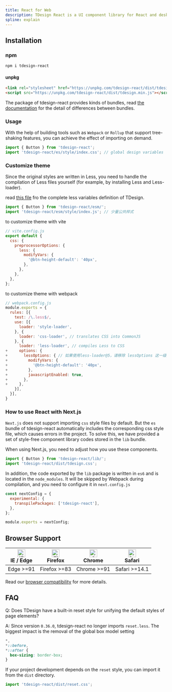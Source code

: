 ```yaml
---
title: React for Web
description: TDesign React is a UI component library for React and desktop application.
spline: explain
---
```


## Installation

### npm

```shell
npm i tdesign-react
```

#### unpkg

```html
<link rel="stylesheet" href="https://unpkg.com/tdesign-react/dist/tdesign.min.css" />
<script src="https://unpkg.com/tdesign-react/dist/tdesign.min.js"></script>
```

The package of tdesign-react provides kinds of bundles, read [the documentation](https://github.com/Tencent/tdesign/blob/main/docs/develop-install.md) for the detail of differences between bundles.

### Usage

With the help of building tools such as `Webpack` or `Rollup` that support tree-shaking features, you can achieve the effect of importing on demand.

```javascript
import { Button } from 'tdesign-react';
import 'tdesign-react/es/style/index.css'; // global design variables
```

### Customize theme

Since the original styles are written in Less, you need to handle the compilation of Less files yourself (for example, by installing Less and Less-loader).

read [this file](https://github.com/Tencent/tdesign-common/blob/main/style/web/_variables.less) fro the complete less variables definition of TDesign.

```javascript
import { Button } from 'tdesign-react/esm/';
import 'tdesign-react/esm/style/index.js'; // 少量公共样式
```

to customize theme with vite

```javascript
// vite.config.js
export default {
  css: {
    preprocessorOptions: {
      less: {
        modifyVars: {
          '@btn-height-default': '40px',
        },
      },
    },
  },
};
```

to customize theme with webpack

```javascript
// webpack.config.js
module.exports = {
  rules: [{
    test: /\.less$/,
    use: [{
      loader: 'style-loader',
    }, {
      loader: 'css-loader', // translates CSS into CommonJS
    }, {
      loader: 'less-loader', // compiles Less to CSS
+     options: {
+       lessOptions: { // 如果使用less-loader@5，请移除 lessOptions 这一级直接配置选项。
+         modifyVars: {
+           '@btn-height-default': '40px',
+         },
+         javascriptEnabled: true,
+       },
+     },
    }],
  }],
}
```

### How to use React with Next.js

`Next.js` does not support importing `css` style files by default. But the `es` bundle of tdesign-react automatically includes the corresponding css style file, which causes errors in the project. To solve this, we have provided a set of style-free component library codes stored in the `lib` bundle.

When using Next.js, you need to adjust how you use these components.

```js
import { Button } from 'tdesign-react/lib/';
import 'tdesign-react/dist/tdesign.css';
```

In addition, the code exported by the `lib` package is written in `es6` and is located in the `node_modules`. It will be skipped by Webpack during compilation, and you need to configure it in `next.config.js`

```js
const nextConfig = {
  experimental: {
    transpilePackages: ['tdesign-react'],
  },
};

module.exports = nextConfig;
```

## Browser Support

| [<img src="https://raw.githubusercontent.com/alrra/browser-logos/master/src/edge/edge_48x48.png" alt="IE / Edge" width="24px" height="24px" />](http://godban.github.io/browsers-support-badges/)<br/> IE / Edge | [<img src="https://raw.githubusercontent.com/alrra/browser-logos/master/src/firefox/firefox_48x48.png" alt="Firefox" width="24px" height="24px" />](http://godban.github.io/browsers-support-badges/)<br/>Firefox | [<img src="https://raw.githubusercontent.com/alrra/browser-logos/master/src/chrome/chrome_48x48.png" alt="Chrome" width="24px" height="24px" />](http://godban.github.io/browsers-support-badges/)<br/>Chrome | [<img src="https://raw.githubusercontent.com/alrra/browser-logos/master/src/safari/safari_48x48.png" alt="Safari" width="24px" height="24px" />](http://godban.github.io/browsers-support-badges/)<br/>Safari |
| ---------------------------------------------------------------------------------------------------------------------------------------------------------------------------------------------------------------- | ----------------------------------------------------------------------------------------------------------------------------------------------------------------------------------------------------------------- | ------------------------------------------------------------------------------------------------------------------------------------------------------------------------------------------------------------- | ------------------------------------------------------------------------------------------------------------------------------------------------------------------------------------------------------------- |
| Edge >=91                                                                                                                                                                                                        | Firefox >=83                                                                                                                                                                                                      | Chrome >=91                                                                                                                                                                                                   | Safari >=14.1                                                                                                                                                                                                 |

Read our [browser compatibility](https://github.com/Tencent/tdesign/wiki/Browser-Compatibility) for more details.

## FAQ

Q: Does TDesign have a built-in reset style for unifying the default styles of page elements?

A: Since version `0.36.0`, tdesign-react no longer imports `reset.less`. The biggest impact is the removal of the global box model setting

```css
*,
*::before,
*::after {
  box-sizing: border-box;
}
```

If your project development depends on the `reset` style, you can import it from the `dist` directory.

```js
import 'tdesign-react/dist/reset.css';
```
